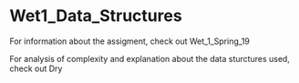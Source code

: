 # Wet1_Data_Structures

For information about the assigment, check out Wet_1_Spring_19

For analysis of complexity and explanation about the data sturctures used, check out Dry
